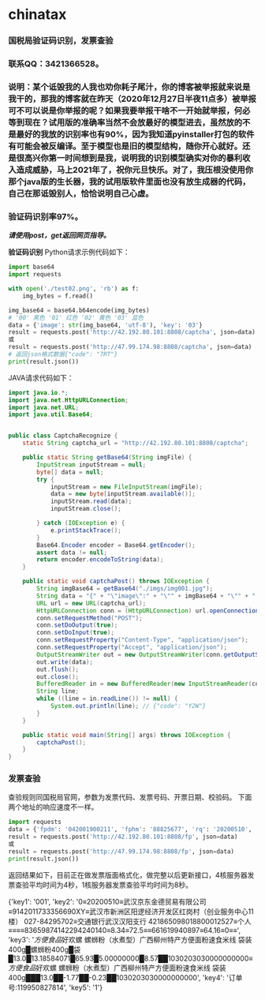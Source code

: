 # chinatax
### 国税局验证码识别，发票查验
### 联系QQ：3421366528。
### 说明：某个诋毁我的人我也劝你耗子尾汁，你的博客被举报就来说是我干的，那我的博客就在昨天（2020年12月27日半夜11点多）被举报可不可以说是你举报的呢？如果我要举报干啥不一开始就举报，何必等到现在？试用版的准确率当然不会放最好的模型进去，虽然放的不是最好的我放的识别率也有90%，因为我知道pyinstaller打包的软件有可能会被反编译。至于模型也是旧的模型结构，随你开心就好。还是很高兴你第一时间想到是我，说明我的识别模型确实对你的暴利收入造成威胁，马上2021年了，祝你元旦快乐。对了，我压根没使用你那个java版的生长器，我的试用版软件里面也没有放生成器的代码，自己在那诋毁别人，恰恰说明自己心虚。
### 验证码识别率97%。

***请使用post，get返回网页指导。***

**验证码识别**
Python请求示例代码如下：
```python
import base64
import requests

with open('./test02.png', 'rb') as f:
    img_bytes = f.read()

img_base64 = base64.b64encode(img_bytes)
# '00' 黑色 '01' 红色 '02' 黄色 '03' 蓝色
data = {'image': str(img_base64, 'utf-8'), 'key': '03'}
result = requests.post('http://42.192.80.101:8808/captcha', json=data)
或
result = requests.post('http://47.99.174.98:8808/captcha', json=data)
# 返回json格式数据{"code": "7RT"}
print(result.json())
```


JAVA请求代码如下：
```java
import java.io.*;
import java.net.HttpURLConnection;
import java.net.URL;
import java.util.Base64;


public class CaptchaRecognize {
    static String captcha_url = "http://42.192.80.101:8808/captcha";

    public static String getBase64(String imgFile) {
        InputStream inputStream = null;
        byte[] data = null;
        try {
            inputStream = new FileInputStream(imgFile);
            data = new byte[inputStream.available()];
            inputStream.read(data);
            inputStream.close();

        } catch (IOException e) {
            e.printStackTrace();
        }
        Base64.Encoder encoder = Base64.getEncoder();
        assert data != null;
        return encoder.encodeToString(data);
    }

    public static void captchaPost() throws IOException {
        String imgBase64 = getBase64("./imgs/img001.jpg");
        String data = "{" + "\"image\":" + "\"" + imgBase64 + "\"" + "," + "\"key\":" + "\"03\"" + "}";
        URL url = new URL(captcha_url);
        HttpURLConnection conn = (HttpURLConnection) url.openConnection();
        conn.setRequestMethod("POST");
        conn.setDoOutput(true);
        conn.setDoInput(true);
        conn.setRequestProperty("Content-Type", "application/json");
        conn.setRequestProperty("Accept", "application/json");
        OutputStreamWriter out = new OutputStreamWriter(conn.getOutputStream());
        out.write(data);
        out.flush();
        out.close();
        BufferedReader in = new BufferedReader(new InputStreamReader(conn.getInputStream(), "UTF-8"));
        String line;
        while ((line = in.readLine()) != null) {
            System.out.println(line); // {"code": "Y2W"}
        }
    }

    public static void main(String[] args) throws IOException {
        captchaPost();
    }
}

```


### 发票查验
查验规则同国税局官网，参数为发票代码、发票号码、开票日期、校验码。
下面两个地址的响应速度不一样。
```python
import requests
data = {'fpdm': '042001900211', 'fphm': '88825677', 'rq': '20200510', 'jym': '240140'}
result = requests.post('http://42.192.80.101:8808/fp', json=data)
或
result = requests.post('http://47.99.174.98:8808/fp', json=data)
print(result.json())
```
返回结果如下，目前正在做发票版面格式化，做完整以后更新接口，4核服务器发票查验平均时间为4秒，1核服务器发票查验平均时间为8秒。

{'key1': '001', 'key2': '0≡20200510≡武汉京东金德贸易有限公司≡9142011733356690XY≡武汉市新洲区阳逻经济开发区红岗村（创业服务中心11楼） 027-84295702≡交通银行武汉汉阳支行 421865098018800012527≡个人≡≡≡≡83659874142294240140≡8.34≡72.5≡≡661619940897≡64.16≡0≡≡', 'key3': '*方便食品*好欢螺 螺蛳粉（水煮型）广西柳州特产方便面粉速食米线 袋装400g█螺蛳粉400g█袋█13.0█13.18584071█65.93█5.00000000█8.57██1030203030000000000≡*方便食品*好欢螺 螺蛳粉（水煮型）广西柳州特产方便面粉速食米线 袋装400g███13.0██-1.77██-0.23██1030203030000000000', 'key4': '订单号:119950827814', 'key5': '1'}
